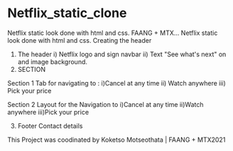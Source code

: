 # Netflix_static_clone
Netflix static look done with html and css. FAANG + MTX...
Netflix static look done with html and css.
Creating the header 

1. The header 
 i) Netflix logo and sign navbar
 ii) Text "See what's next" on and image background.
 2. SECTION

Section 1
Tab for navigating to : 
i)Cancel at any time
ii) Watch anywhere
iii) Pick your price

Section 2
Layout for the Navigation to i)Cancel at any time   ii)Watch anywhere iii)Pick your price


3. Footer 
Contact details

This Project was coodinated by Koketso Motseothata | FAANG + MTX2021
